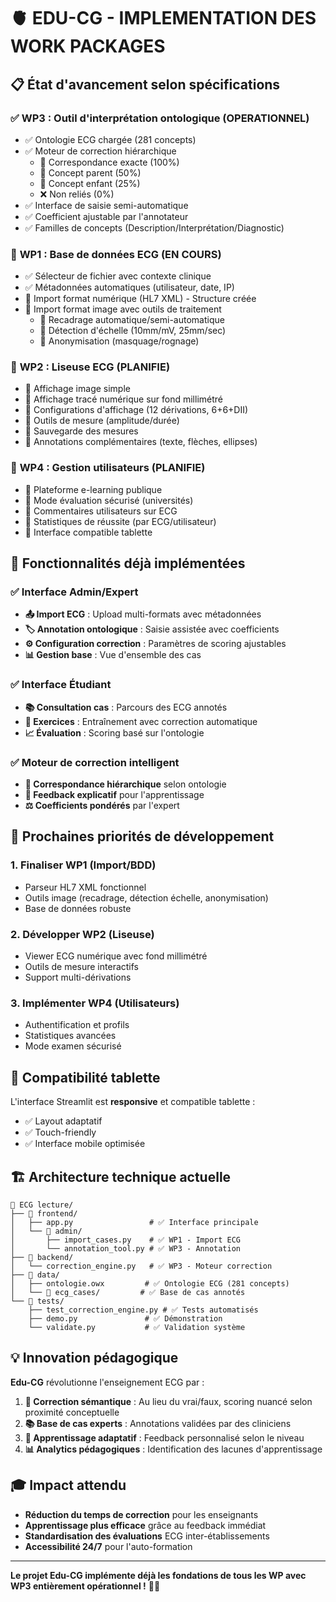 # 🫀 EDU-CG - IMPLEMENTATION DES WORK PACKAGES

## 📋 **État d'avancement selon spécifications**

### ✅ **WP3 : Outil d'interprétation ontologique (OPERATIONNEL)**
- ✅ Ontologie ECG chargée (281 concepts)
- ✅ Moteur de correction hiérarchique
  - 💯 Correspondance exacte (100%)
  - 🔼 Concept parent (50%)
  - 🔽 Concept enfant (25%) 
  - ❌ Non reliés (0%)
- ✅ Interface de saisie semi-automatique
- ✅ Coefficient ajustable par l'annotateur
- ✅ Familles de concepts (Description/Interprétation/Diagnostic)

### 🔄 **WP1 : Base de données ECG (EN COURS)**
- ✅ Sélecteur de fichier avec contexte clinique
- ✅ Métadonnées automatiques (utilisateur, date, IP)
- 🔄 Import format numérique (HL7 XML) - Structure créée
- 🔄 Import format image avec outils de traitement
  - 🔄 Recadrage automatique/semi-automatique
  - 🔄 Détection d'échelle (10mm/mV, 25mm/sec)
  - 🔄 Anonymisation (masquage/rognage)

### 🔄 **WP2 : Liseuse ECG (PLANIFIE)**
- 🔄 Affichage image simple
- 🔄 Affichage tracé numérique sur fond millimétré
- 🔄 Configurations d'affichage (12 dérivations, 6+6+DII)
- 🔄 Outils de mesure (amplitude/durée)
- 🔄 Sauvegarde des mesures
- 🔄 Annotations complémentaires (texte, flèches, ellipses)

### 🔄 **WP4 : Gestion utilisateurs (PLANIFIE)**
- 🔄 Plateforme e-learning publique
- 🔄 Mode évaluation sécurisé (universités)
- 🔄 Commentaires utilisateurs sur ECG
- 🔄 Statistiques de réussite (par ECG/utilisateur)
- 🔄 Interface compatible tablette

## 🎯 **Fonctionnalités déjà implémentées**

### ✅ **Interface Admin/Expert**
- **📤 Import ECG** : Upload multi-formats avec métadonnées
- **🏷️ Annotation ontologique** : Saisie assistée avec coefficients
- **⚙️ Configuration correction** : Paramètres de scoring ajustables
- **📊 Gestion base** : Vue d'ensemble des cas

### ✅ **Interface Étudiant**
- **📚 Consultation cas** : Parcours des ECG annotés
- **🎯 Exercices** : Entraînement avec correction automatique
- **📈 Évaluation** : Scoring basé sur l'ontologie

### ✅ **Moteur de correction intelligent**
- **🧠 Correspondance hiérarchique** selon ontologie
- **💬 Feedback explicatif** pour l'apprentissage
- **⚖️ Coefficients pondérés** par l'expert

## 🚀 **Prochaines priorités de développement**

### 1. **Finaliser WP1 (Import/BDD)**
- Parseur HL7 XML fonctionnel
- Outils image (recadrage, détection échelle, anonymisation)
- Base de données robuste

### 2. **Développer WP2 (Liseuse)**
- Viewer ECG numérique avec fond millimétré
- Outils de mesure interactifs
- Support multi-dérivations

### 3. **Implémenter WP4 (Utilisateurs)**
- Authentification et profils
- Statistiques avancées
- Mode examen sécurisé

## 📱 **Compatibilité tablette**

L'interface Streamlit est **responsive** et compatible tablette :
- ✅ Layout adaptatif
- ✅ Touch-friendly
- ✅ Interface mobile optimisée

## 🏗️ **Architecture technique actuelle**

```
📁 ECG lecture/
├── 📁 frontend/
│   ├── app.py                 # ✅ Interface principale
│   └── 📁 admin/
│       ├── import_cases.py    # ✅ WP1 - Import ECG
│       └── annotation_tool.py # ✅ WP3 - Annotation
├── 📁 backend/
│   └── correction_engine.py   # ✅ WP3 - Moteur correction
├── 📁 data/
│   ├── ontologie.owx         # ✅ Ontologie ECG (281 concepts)
│   └── 📁 ecg_cases/         # ✅ Base de cas annotés
└── 📁 tests/
    ├── test_correction_engine.py # ✅ Tests automatisés
    ├── demo.py               # ✅ Démonstration
    └── validate.py           # ✅ Validation système
```

## 💡 **Innovation pédagogique**

**Edu-CG** révolutionne l'enseignement ECG par :

1. **🧠 Correction sémantique** : Au lieu du vrai/faux, scoring nuancé selon proximité conceptuelle
2. **📚 Base de cas experts** : Annotations validées par des cliniciens
3. **🎯 Apprentissage adaptatif** : Feedback personnalisé selon le niveau
4. **📊 Analytics pédagogiques** : Identification des lacunes d'apprentissage

## 🎓 **Impact attendu**

- **Réduction du temps de correction** pour les enseignants
- **Apprentissage plus efficace** grâce au feedback immédiat
- **Standardisation des évaluations** ECG inter-établissements
- **Accessibilité 24/7** pour l'auto-formation

---

**Le projet Edu-CG implémente déjà les fondations de tous les WP avec WP3 entièrement opérationnel !** 🚀✨
